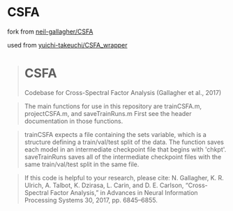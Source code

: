 # CSFA
fork from [neil-gallagher/CSFA](https://github.com/neil-gallagher/CSFA)

used from [yuichi-takeuchi/CSFA_wrapper](https://github.com/neil-gallagher/CSFA_wrapper)

> # CSFA
> Codebase for Cross-Spectral Factor Analysis (Gallagher et al., 2017)

>The main functions for use in this repository are trainCSFA.m, projectCSFA.m, and saveTrainRuns.m
>First see the header documentation in those functions.

>trainCSFA expects a file containing the sets variable, which is a structure defining a train/val/test split of the data. The function saves each model in an intermediate checkpoint file that begins with 'chkpt'.
>saveTrainRuns saves all of the intermediate checkpoint files with the same train/val/test split in the same file.

>If this code is helpful to your research, please cite:
N. Gallagher, K. R. Ulrich, A. Talbot, K. Dzirasa, L. Carin, and D. E. Carlson, “Cross-Spectral Factor Analysis,” in Advances in Neural Information Processing Systems 30, 2017, pp. 6845–6855.
